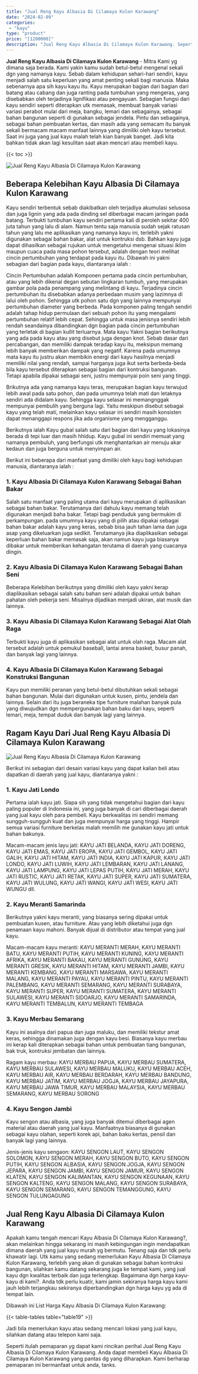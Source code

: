 ```yaml
---
title: "Jual Reng Kayu Albasia Di Cilamaya Kulon Karawang"
date: "2024-02-09"
categories:
 - "kayu"
type: "product"
price: "[1200000]"
description: "Jual Reng Kayu Albasia Di Cilamaya Kulon Karawang. Seperti itulah pemaparan yg dapat kami rincikan perihal Jual Reng Kayu Albasia Di Cilamaya Kulon Karawang...."
---
```


**Jual Reng Kayu Albasia Di Cilamaya Kulon Karawang** - Mitra Kami yg dimana saja berada. Kami yakin kamu sudah betul-betul mengenal sekali dgn yang namanya kayu. Sebab dalam kehidupan sehari-hari sendiri, kayu menjadi salah satu keperluan yang amat penting sekali bagi manusia. Maka sebenarnya apa sih kayu kayu itu. Kayu merupakan bagian dari bagian dari batang atau cabang dan juga ranting pada tumbuhan yang mengeras, yang disebabkan oleh terjadinya lignifikasi atau pengayuan. Sebagian fungsi dari kayu sendiri seperti diterapkan utk memasak, membuat banyak variasi variasi perabot mulai dari meja, bangku, lemari dan sebagainya, sebagai bahan bangunan seperti di gunakan sebagai jendela. Pintu dan sebagainya, sebagai bahan pembuatan kertas, dan masih ada yang semacam itu banyak sekali bermacam macam manfaat lainnya yang dimiliki oleh kayu tersebut. Saat ini juga yang jual kayu malah telah kian banyak banget. Jadi kita bahkan tidak akan lagi kesulitan saat akan mencari atau membeli kayu.

{{< toc >}}

![Jual Reng Kayu Albasia Di Cilamaya Kulon Karawang](/images/kayu/kayu28.jpg)

## Beberapa Kelebihan Kayu Albasia Di Cilamaya Kulon Karawang

Kayu sendiri terbentuk sebab diakibatkan oleh terjadiya akumulasi selusosa dan juga lignin yang ada pada dinding sel diberbagai macam jaringan pada batang. Terbukti tumbuhan kayu sendiri pertama kali di peroleh sekitar 400 juta tahun yang lalu di alam. Namun tentu saja manusia sudah sejak ratusan tahun yang lalu me aplikasikan yang namanya kayu ini, terlebih yakni digunakan sebagai bahan bakar, alat untuk kontruksi dsb. Bahkan kayu juga dapat dihasilkan sebagai rujukan untuk mengetahui mengenai situasi iklim maupun cuaca pada masa pohon tersebut, adalah dengan teori melihat cincin pertumbuhan yang terdapat pada kayu itu. Dibawah ini yakni sebagian dari bagian pada kayu, diantaranya ialah :

Cincin Pertumbuhan adalah Komponen pertama pada cincin pertumbuhan, atau yang lebih dikenal degan sebutan lingkaran tumbuh, yang merupakan gambar pola pada penampang yang melintang di kayu. Terjadinya cincin pertumbuhan itu disebabkan adanya perbedaan musim yang lazimnya di lalui oleh pohon. Sehingga utk pohon satu dgn yang lainnya mempunyai pertumbuhan diameter yang berbeda. Pada komponen paling tengah sendiri adalah tahap hidup permulaan dari sebuah pohon itu yang mengalami pertumbuhan relatif lebih cepat. Sehingga untuk masa jenisnya sendiri lebih rendah seandainya dibandingkan dgn bagian pada cincin pertumbuhan yang terletak di bagian kullit terluarnya. Mata kayu Yakni bagian berikutnya yang ada pada kayu atau yang disebut juga dengan knot. Sebab dasar dari percabangan, dan memiliki dampak teradap kayu itu, meksipun memang lebih banyak memberikan dampak yang negatif. Karena pada umumnya mata kayu itu justru akan membikin energi dari kayu hasilnya menjadi memiliki nilai yang rendah, sampai harganya juga ikut serta berbeda-beda bila kayu tersebut diterapkan sebagai bagian dari kontruksi bangunan. Tetapi apabila dipakai sebagai seni, justru mempunyai poin seni yang tinggi.

Brikutnya ada yang namanya kayu teras, merupakan bagian kayu terwujud lebih awal pada satu pohon, dan pada umumnya telah mati dan letaknya sendiri ada didalam kayu. Sehingga kayu selasar ini memangnggak mempunyai pembulih yang berguna lagi. Yaitu meskipun disebut sebagai kayu yang telah mati, melainkan kayu selasar ini sendiri masih konsisten dapat menanggapi respons jika ada organisme yang mengganggu.

Berikutnya ialah Kayu gubal salah satu dari bagian dari kayu yang lokasinya berada di tepi luar dan masih hhidup. Kayu gubal ini sendiri memuat yang namanya pembuluh, yang berfungsi utk menghantarkan air menuju akar kedaun dan juga berguna untuk menyimpan air.

Berikut ini beberapa dari manfaat yang dimiliki oleh kayu bagi kehidupan manusia, diantaranya ialah :

### 1\. Kayu Albasia Di Cilamaya Kulon Karawang Sebagai Bahan Bakar

Salah satu manfaat yang paling utama dari kayu merupakan di aplikasikan sebagai bahan bakar. Terutamanya dari dahulu kayu memang telah digunakan menjadi baha bakar. Tetapi bagi penduduk yang bermukim di perkampungan. pada umumnya kayu yang di pilih atau dipakai sebagai bahan bakar adalah kayu yang keras, sebab bisa jauh tahan lama dan juga asap yang dikeluarkan juga sedikit. Terutamanya jika diaplikasikan sebagai keperluan bahan bakar memasak saja, akan namun kayu juga biasanya dibakar untuk memberikan kehangatan terutama di daerah yang cuacanya dingin.

### 2\. Kayu Albasia Di Cilamaya Kulon Karawang Sebagai Bahan Seni

Beberapa Kelebihan berikutnya yang dimiliki oleh kayu yakni kerap diaplikasikan sebagai salah satu bahan seni adalah dipakai untuk bahan pahatan oleh pekerja seni. Misalnya dijadikan menjadi ukiran, alat musik dan lainnya.

### 3\. Kayu Albasia Di Cilamaya Kulon Karawang Sebagai Alat Olah Raga

Terbukti kayu juga di aplikasikan sebagai alat untuk olah raga. Macam alat tersebut adalah untuk pemukul baseball, lantai arena basket, busur panah, dan banyak lagi yang lainnya.

### 4\. Kayu Albasia Di Cilamaya Kulon Karawang Sebagai Konstruksi Bangunan

Kayu pun memiliki peranan yang betul-betul dibutuhkan sekali sebagai bahan bangunan. Mulai dari digunakan untuk kusen, pintu, jendela dan lainnya. Selain dari itu juga beraneka tipe furniture malahan banyak pula yang diwujudkan dgn mempergunakan bahan baku dari kayu, seperti lemari, meja, tempat duduk dan banyak lagi yang lainnya.

## Ragam Kayu Dari Jual Reng Kayu Albasia Di Cilamaya Kulon Karawang

![Jual Reng Kayu Albasia Di Cilamaya Kulon Karawang](/images/kayu/kayu16.jpg)

Berikut ini sebagian dari desain variasi kayu yang dapat kalian beli atau dapatkan di daerah yang jual kayu, diantaranya yakni :

### 1\. Kayu Jati Londo

Pertama ialah kayu jati. Siapa sih yang tidak mengetahui bagian dari kayu paling populer di Indonesia ini, yang juga banyak di cari diberbagai daerah yang jual kayu oleh para pembeli. Kayu berkwalitas ini sendiri memang sungguh-sungguh kuat dan juga mempunyai harga yang tinggi. Hampir semua variasi furniture berkelas malah memilih me gunakan kayu jati untuk bahan bakunya.

Macam-macam jenis layu jati: KAYU JATI BELANDA, KAYU JATI DORENG, KAYU JATI EMAS, KAYU JATI EROPA, KAYU JATI GEMBOL, KAYU JATI GALIH, KAYU JATI HITAM, KAYU JATI INDIA, KAYU JATI KAPUR, KAYU JATI LONDO, KAYU JATI LUWIH, KAYU JATI LEMBARAN, KAYU JATI LANANG, KAYU JATI LAMPUNG, KAYU JATI LEPAS PUTIH, KAYU JATI MERAH, KAYU JATI RUSTIC, KAYU JATI RETAK, KAYU JATI SUPER, KAYU JATI SUMATERA, KAYU JATI WULUNG, KAYU JATI WANGI, KAYU JATI WESI, KAYU JATI WUNGU dll.

### 2\. Kayu Meranti Samarinda

Berikutnya yakni kayu meranti, yang biasanya sering dipakai untuk pembuatan kusen, atau furniture. Atau yang lebih diketahui juga dgn penamaan kayu mahoni. Banyak dijual di distributor atau tempat yang jual kayu.

Macam-macam kayu meranti: KAYU MERANTI MERAH, KAYU MERANTI BATU, KAYU MERANTI PUTIH, KAYU MERANTI KUNING, KAYU MERANTI AFRIKA, KAYU MERANTI BAKAU, KAYU MERANTI GUNUNG, KAYU MERANTI GRESIK, KAYU MERANTI HITAM, KAYU MERANTI JAMBI, KAYU MERANTI KEMBANG, KAYU MERANTI MARSAWA, KAYU MERANTI MALANG, KAYU MERANTI PAYAU, KAYU MERANTI PINTU, KAYU MERANTI PALEMBANG, KAYU MERANTI SEMARANG, KAYU MERANTI SURABAYA, KAYU MERANTI SUPER, KAYU MERANTI SUMATERA, KAYU MERANTI SULAWESI, KAYU MERANTI SIDOARJO, KAYU MERANTI SAMARINDA, KAYU MERANTI TEMBALUN, KAYU MERANTI TEMBAGA

### 3\. Kayu Merbau Semarang

Kayu ini asalnya dari papua dan juga maluku, dan memiliki tekstur amat keras, sehingga dinamakan juga dengan kayu besi. Biasanya kayu merbau ini kerap kali diterapkan sebagai bahan untuk pembuatan tiang bangunan, bak truk, kontruksi jembatan dan lainnya.

Ragam kayu merbau: KAYU MERBAU PAPUA, KAYU MERBAU SUMATERA, KAYU MERBAU SULAWESI, KAYU MERBAU MALUKU, KAYU MERBAU ACEH, KAYU MERBAU AIR, KAYU MERBAU BERDARAH, KAYU MERBAU BANDUNG, KAYU MERBAU JATIM, KAYU MERBAU JOGJA, KAYU MERBAU JAYAPURA, KAYU MERBAU JAWA TIMUR, KAYU MERBAU MALAYSIA, KAYU MERBAU SEMARANG, KAYU MERBAU SORONG

### 4\. Kayu Sengon Jambi

Kayu sengon atau albasia, yang juga banyak ditemui diberbagai agen material atau daerah yang jual kayu. Manfaatnya biasanya di gunakan sebagai kayu olahan, seperti korek api, bahan baku kertas, pensil dan banyak lagi yang lainnya.

Jenis-jenis kayu sengaon: KAYU SENGON LAUT, KAYU SENGON SOLOMON, KAYU SENGON MERAH, KAYU SENGON BUTO, KAYU SENGON PUTIH, KAYU SENGON ALBASIA, KAYU SENGON JOGJA, KAYU SENGON JEPARA, KAYU SENGON JAMBI, KAYU SENGON JAMUR, KAYU SENGON KLATEN, KAYU SENGON KALIMANTAN, KAYU SENGON KEGUNAAN, KAYU SENGON KALTENG, KAYU SENGON MALANG, KAYU SENGON SURABAYA, KAYU SENGON SEMARANG, KAYU SENGON TEMANGGUNG, KAYU SENGON TULUNGAGUNG

## Jual Reng Kayu Albasia Di Cilamaya Kulon Karawang

Apakah kamu tengah mencari Kayu Albasia Di Cilamaya Kulon Karawang?, akan melainkan hingga sekarang ini masih kebingungan ingin mendapatkan dimana daerah yang jual kayu murah yg bermutu. Tenang saja dan tdk perlu khawatir lagi. Utk kamu yang sedang memerlukan Kayu Albasia Di Cilamaya Kulon Karawang, terlebih yang akan di gunakan sebagai bahan kontruksi bangunan, silahkan kamu datang sekarang juga ke tempat kami, yang jual kayu dgn kwalitas terbaik dan juga terlengkap. Bagaimana dgn harga kayu-kayu di kami?. Anda tdk perlu kuatir, kami jamin sekiranya harga kayu kami jauh lebih terjangkau sekiranya diperbandingkan dgn harga kayu yg ada di tempat lain.

Dibawah ini List Harga Kayu Albasia Di Cilamaya Kulon Karawang:

{{< table-tables table="table19" >}}

Jadi bila memerlukan kayu atau sedang mencari lokasi yang jual kayu, silahkan datang atau telepon kami saja.

Seperti itulah pemaparan yg dapat kami rincikan perihal Jual Reng Kayu Albasia Di Cilamaya Kulon Karawang. Anda dapat membeli Kayu Albasia Di Cilamaya Kulon Karawang yang pantas dg yang diharapkan. Kami berharap pemaparan ini bermanfaat untuk anda, tanks.
